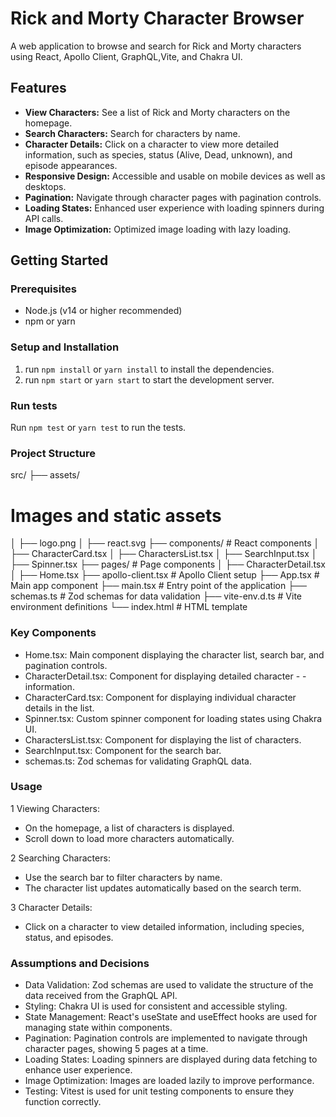 # Rick and Morty Character Browser

A web application to browse and search for Rick and Morty characters using React, Apollo Client, GraphQL,Vite, and Chakra UI.

## Features

- **View Characters:** See a list of Rick and Morty characters on the homepage.
- **Search Characters:** Search for characters by name.
- **Character Details:** Click on a character to view more detailed information, such as species, status (Alive, Dead, unknown), and episode appearances.
- **Responsive Design:** Accessible and usable on mobile devices as well as desktops.
- **Pagination:** Navigate through character pages with pagination controls.
- **Loading States:** Enhanced user experience with loading spinners during API calls.
- **Image Optimization:** Optimized image loading with lazy loading.

## Getting Started

### Prerequisites

- Node.js (v14 or higher recommended)
- npm or yarn

### Setup and Installation

1. run `npm install` or `yarn install` to install the dependencies.
2. run `npm start` or `yarn start` to start the development server.
### Run tests

Run `npm test` or `yarn test` to run the tests.

### Project Structure

src/
├── assets/   
# Images and static assets
│   ├── logo.png
│   ├── react.svg
├── components/         # React components
│   ├── CharacterCard.tsx
│   ├── CharactersList.tsx
│   ├── SearchInput.tsx
│   ├── Spinner.tsx
├── pages/              # Page components
│   ├── CharacterDetail.tsx
│   ├── Home.tsx
├── apollo-client.tsx   # Apollo Client setup
├── App.tsx             # Main app component
├── main.tsx            # Entry point of the application
├── schemas.ts          # Zod schemas for data validation
├── vite-env.d.ts       # Vite environment definitions
└── index.html          # HTML template

### Key Components
- Home.tsx: Main component displaying the character list, search bar, and pagination controls.
- CharacterDetail.tsx: Component for displaying detailed character - - information.
- CharacterCard.tsx: Component for displaying individual character details in the list.
- Spinner.tsx: Custom spinner component for loading states using Chakra UI.
- CharactersList.tsx: Component for displaying the list of characters.
- SearchInput.tsx: Component for the search bar.
- schemas.ts: Zod schemas for validating GraphQL data.

### Usage

1 Viewing Characters:

- On the homepage, a list of characters is displayed.
- Scroll down to load more characters automatically.

2 Searching Characters:

- Use the search bar to filter characters by name.
- The character list updates automatically based on the search term.

3 Character Details:

- Click on a character to view detailed information, including species, status, and episodes.

### Assumptions and Decisions
- Data Validation: Zod schemas are used to validate the structure of the data received from the GraphQL API.
- Styling: Chakra UI is used for consistent and accessible styling.
- State Management: React's useState and useEffect hooks are used for managing state within components.
- Pagination: Pagination controls are implemented to navigate through character pages, showing 5 pages at a time.
- Loading States: Loading spinners are displayed during data fetching to enhance user experience.
- Image Optimization: Images are loaded lazily to improve performance.
- Testing: Vitest is used for unit testing components to ensure they function correctly.
